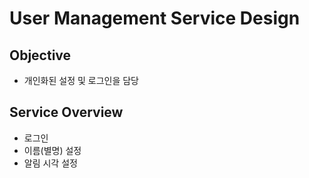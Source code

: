 # User Management Service Design

## Objective

- 개인화된 설정 및 로그인을 담당

## Service Overview

- 로그인
- 이름(별명) 설정
- 알림 시각 설정
